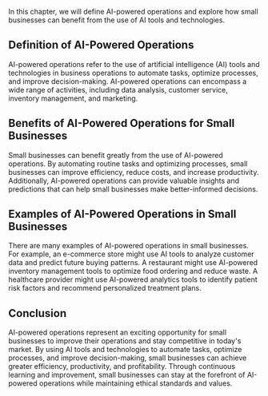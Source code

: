 

In this chapter, we will define AI-powered operations and explore how small businesses can benefit from the use of AI tools and technologies.

Definition of AI-Powered Operations
-----------------------------------

AI-powered operations refer to the use of artificial intelligence (AI) tools and technologies in business operations to automate tasks, optimize processes, and improve decision-making. AI-powered operations can encompass a wide range of activities, including data analysis, customer service, inventory management, and marketing.

Benefits of AI-Powered Operations for Small Businesses
------------------------------------------------------

Small businesses can benefit greatly from the use of AI-powered operations. By automating routine tasks and optimizing processes, small businesses can improve efficiency, reduce costs, and increase productivity. Additionally, AI-powered operations can provide valuable insights and predictions that can help small businesses make better-informed decisions.

Examples of AI-Powered Operations in Small Businesses
-----------------------------------------------------

There are many examples of AI-powered operations in small businesses. For example, an e-commerce store might use AI tools to analyze customer data and predict future buying patterns. A restaurant might use AI-powered inventory management tools to optimize food ordering and reduce waste. A healthcare provider might use AI-powered analytics tools to identify patient risk factors and recommend personalized treatment plans.

Conclusion
----------

AI-powered operations represent an exciting opportunity for small businesses to improve their operations and stay competitive in today's market. By using AI tools and technologies to automate tasks, optimize processes, and improve decision-making, small businesses can achieve greater efficiency, productivity, and profitability. Through continuous learning and improvement, small businesses can stay at the forefront of AI-powered operations while maintaining ethical standards and values.
